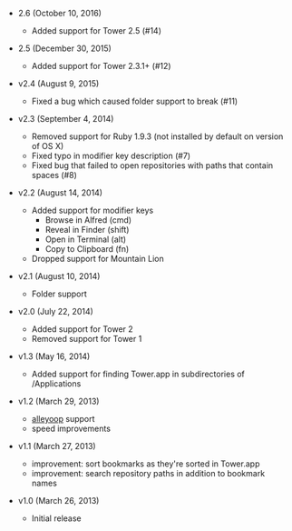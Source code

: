 - 2.6 (October 10, 2016)
  - Added support for Tower 2.5 (#14)

- 2.5 (December 30, 2015)
  - Added support for Tower 2.3.1+ (#12)

- v2.4 (August 9, 2015)
  - Fixed a bug which caused folder support to break (#11)

- v2.3 (September 4, 2014)
  - Removed support for Ruby 1.9.3 (not installed by default on version of OS X)
  - Fixed typo in modifier key description (#7)
  - Fixed bug that failed to open repositories with paths that contain spaces (#8)

- v2.2 (August 14, 2014)
  - Added support for modifier keys
    - Browse in Alfred (cmd)
    - Reveal in Finder (shift)
    - Open in Terminal (alt)
    - Copy to Clipboard (fn)
  - Dropped support for Mountain Lion

- v2.1 (August 10, 2014)
  - Folder support

- v2.0 (July 22, 2014)
  - Added support for Tower 2
  - Removed support for Tower 1

- v1.3 (May 16, 2014)
  - Added support for finding Tower.app in subdirectories of /Applications

- v1.2 (March 29, 2013)
  - [alleyoop](http://www.alfredforum.com/topic/1582-alleyoop-update-alfred-workflows/) support
  - speed improvements

- v1.1 (March 27, 2013)
  - improvement: sort bookmarks as they're sorted in Tower.app
  - improvement: search repository paths in addition to bookmark names

- v1.0 (March 26, 2013)
  - Initial release
